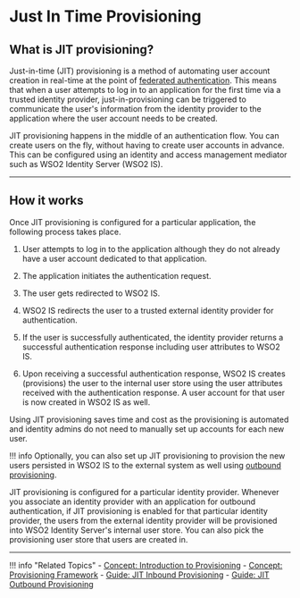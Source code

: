 # Just In Time Provisioning

## What is JIT provisioning?

Just-in-time (JIT) provisioning is a method of automating user account creation in real-time at the point of [federated authentication](../identity-federation).
This means that when a user attempts to log in to an application for the first time via a trusted identity provider, just-in-provisioning can be triggered to communicate the user's information from the identity provider to the application where the user account needs to be created. 

JIT provisioning happens in the middle of an authentication flow. You can create users on the fly, without having to create user accounts in advance. This can be configured using an identity and access management mediator such as WSO2 Identity Server (WSO2 IS). 

---

## How it works

Once JIT provisioning is configured for a particular application, the following process takes place.

1. User attempts to log in to the application although they do not already have a user account dedicated to that application. 

2. The application initiates the authentication request. 

3. The user gets redirected to WSO2 IS.

4. WSO2 IS redirects the user to a trusted external identity provider for authentication. 

5. If the user is successfully authenticated, the identity provider returns a successful authentication response including user attributes to WSO2 IS.

6. Upon receiving a successful authentication response, WSO2 IS creates (provisions) the user to the internal user store using the user attributes received with the authentication response. A user account for that user is now created in WSO2 IS as well. 

Using JIT provisioning saves time and cost as the provisioning is automated and identity admins do not need to manually set up accounts for each new user.

!!! info
    Optionally, you can also set up JIT provisioning to provision the new users persisted in WSO2 IS to the external system as well using [outbound provisioning](../provisioning-framework/#outbound-provisioning). 

JIT provisioning is configured for a particular identity provider. Whenever you associate an identity provider with an application for outbound authentication, if JIT provisioning is enabled for that particular identity provider, the users from the external identity provider will be provisioned into WSO2 Identity Server's internal user store. You can also pick the provisioning user store that users are created in.

---

!!! info "Related Topics"
    - [Concept: Introduction to Provisioning](../identity-provisioning-intro)
    - [Concept: Provisioning Framework](../provisioning-framework)
    - [Guide: JIT Inbound Provisioning](TODO:link-to-guide)
    - [Guide: JIT Outbound Provisioning](TODO:link-to-guide)
